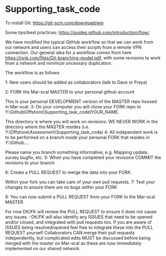 # Supporting_task_code

To install Git: https://git-scm.com/download/win

Some tips/best practices: https://guides.github.com/introduction/flow/

We have modified the typical GitHub workflow so that we can work from our network and users can access their scripts from a remote VPN connection. Our general idea for a workflow comes from here https://nvie.com/files/Git-branching-model.pdf, with some revisions to work from a network and minimize uncessary duplication.

The workflow is as follows

1: New users should be added as collaborators (talk to Dave or Freya)

2: FORK the Mar-scal MASTER to your personal github account

This is your personal DEVELOPMENT version of the MASTER repo housed in Mar-scal.
3: On your computer you will clone your FORK repo to Y:\Github\Offshore\Supporting_task_code\YOUR_NAME.

This directory is where you will work on revisions.
WE NEVER WORK in the directory where the MASTER resides (i.e. Y:\Offshore\Assessment\Supporting_task_code)
4: All independent work is to be performed on a branch inside your personal FORK that resides in Y:\Github....

Please name you branch something informative, e.g. Mapping update, survey bugfix, etc.
5: When you have completed your revisions COMMIT the revisions to your branch

6: Create a PULL REQUEST to merge the data into your FORK.

Within your fork you can take care of your own pull requests.
7: Test your changes to ensure there are no bugs within your FORK

8: You can now submit a PULL REQUEST from your FORK to the Mar-scal MASTER

For now DK/FK will review the PULL REQUEST to ensure it does not cause any issues. -DK/FK will also identify any ISSUES that need to be opened and/or closed, and integrated with pull requests too.
If you are aware of ISSUES being resolved/opened feel free to integrate these into the PULL REQUEST yourself
Collaborators CAN merge their pull requests independently, but complicated edits MUST be discussed before being merged with the master on Mar-scal as these are now immediately implemented on our shared network.
